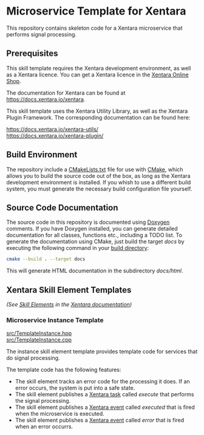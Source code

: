 # Microservice Template for Xentara
This repository contains skeleton code for a Xentara microservice that performs signal processing.

## Prerequisites

This skill template requires the Xentara development environment, as well as a Xentara licence. You can get a Xentara
licence in the [Xentara Online Shop](https://www.xentara.io/product/xentara-for-industrial-automation/).

The documentation for Xentara can be found at https://docs.xentara.io/xentara.

This skill template uses the Xentara Utility Library, as well as the Xentara Plugin Framework. The corresponding documentation can be found here:

https://docs.xentara.io/xentara-utils/  
https://docs.xentara.io/xentara-plugin/

## Build Environment

The repository include a [CMakeLists.txt](CMakeLists.txt) file for use with [CMake](https://cmake.org/), which allows you to build the source code
out of the box, as long as the Xentara development environment is installed. If you whish to use a different build system, you must generate the
necessary build configuration file yourself.

## Source Code Documentation

The source code in this repository is documented using [Doxygen](https://doxygen.nl/) comments. If you have Doxygen installed, you can
generate detailed documentation for all classes, functions etc., including a TODO list. To generate the documentation using CMake, just
build the target *docs* by executing the following command in your [build directory](https://cmake.org/cmake/help/latest/manual/cmake.1.html#generate-a-project-buildsystem):

~~~sh
cmake --build . --target docs
~~~

This will generate HTML documentation in the subdirectory *docs/html*.

## Xentara Skill Element Templates

*(See [Skill Elements](https://docs.xentara.io/xentara/xentara_skills.html#xentara_skill_elements) in the [Xentara documentation](https://docs.xentara.io/xentara/))*

### Microservice Instance Template

[src/TemplateInstance.hpp](src/TemplateInstance.hpp)  
[src/TemplateInstance.cpp](src/TemplateInstance.cpp)

The instance skill element template provides template code for services that do signal processing.

The template code has the following features:

- The skill element tracks an error code for the processing it does. If an error occurs, the system is put into a safe state.
- The skill element publishes a [Xentara task](https://docs.xentara.io/xentara/xentara_element_members.html#xentara_tasks) called *execute*
  that performs the signal processing.
- The skill element publishes a [Xentara event](https://docs.xentara.io/xentara/xentara_element_members.html#xentara_events) called *executed*
  that is fired when the microservice is executed.
- The skill element publishes a [Xentara event](https://docs.xentara.io/xentara/xentara_element_members.html#xentara_events) called *error*
  that is fired when an error occurrs.
